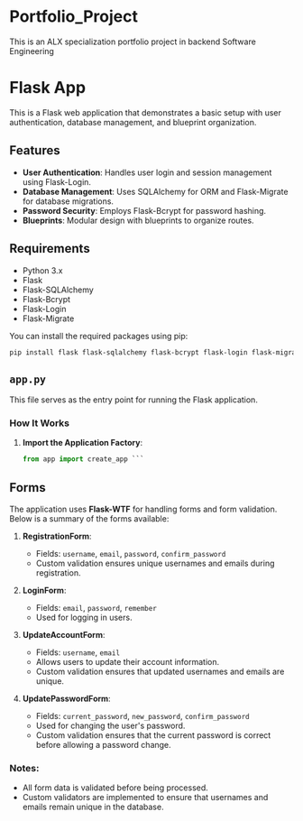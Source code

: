 # Portfolio_Project
This is an ALX specialization portfolio project in backend Software Engineering

# Flask App

This is a Flask web application that demonstrates a basic setup with user authentication, database management, and blueprint organization.

## Features

- **User Authentication**: Handles user login and session management using Flask-Login.
- **Database Management**: Uses SQLAlchemy for ORM and Flask-Migrate for database migrations.
- **Password Security**: Employs Flask-Bcrypt for password hashing.
- **Blueprints**: Modular design with blueprints to organize routes.

## Requirements

- Python 3.x
- Flask
- Flask-SQLAlchemy
- Flask-Bcrypt
- Flask-Login
- Flask-Migrate

You can install the required packages using pip:
```bash
pip install flask flask-sqlalchemy flask-bcrypt flask-login flask-migrate
```
## `app.py`

This file serves as the entry point for running the Flask application.

### How It Works

1. **Import the Application Factory**:
   
   ```python
   from app import create_app ```

## Forms

The application uses **Flask-WTF** for handling forms and form validation. Below is a summary of the forms available:

1. **RegistrationForm**:
   - Fields: `username`, `email`, `password`, `confirm_password`
   - Custom validation ensures unique usernames and emails during registration.

2. **LoginForm**:
   - Fields: `email`, `password`, `remember`
   - Used for logging in users.

3. **UpdateAccountForm**:
   - Fields: `username`, `email`
   - Allows users to update their account information.
   - Custom validation ensures that updated usernames and emails are unique.

4. **UpdatePasswordForm**:
   - Fields: `current_password`, `new_password`, `confirm_password`
   - Used for changing the user's password.
   - Custom validation ensures that the current password is correct before allowing a password change.

### Notes:
- All form data is validated before being processed.
- Custom validators are implemented to ensure that usernames and emails remain unique in the database.




